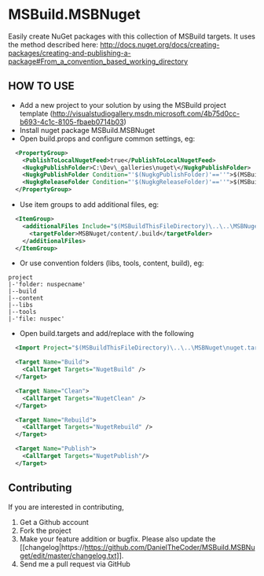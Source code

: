 MSBuild.MSBNuget
=================

Easily create NuGet packages with this collection of MSBuild targets.
It uses the method described here: http://docs.nuget.org/docs/creating-packages/creating-and-publishing-a-package#From_a_convention_based_working_directory
  

HOW TO USE
------------

- Add a new project to your solution by using the MSBuild project template (http://visualstudiogallery.msdn.microsoft.com/4b75d0cc-b693-4c1c-8105-fbaeb0714b03)
- Install nuget package MSBuild.MSBNuget
- Open build.props and configure common settings, eg:
  
```XML
  <PropertyGroup>
    <PublishToLocalNugetFeed>true</PublishToLocalNugetFeed>
    <NugkgPublishFolder>C:\Dev\_galleries\nuget\</NugkgPublishFolder>
    <NugkgPublishFolder Condition="'$(NugkgPublishFolder)'==''">$(MSBuildProjectDirectory)\..\..\Publish\</NugkgPublishFolder>
    <NugkgReleaseFolder Condition="'$(NugkgReleaseFolder)'==''">$(MSBuildProjectDirectory)\..\..\Releases\</NugkgReleaseFolder>
  </PropertyGroup>
 ```

- Use item groups to add additional files, eg:

```XML
  <ItemGroup>
    <additionalFiles Include="$(MSBuildThisFileDirectory)\..\..\MSBNuget\nuget.targets">
      <targetFolder>MSBNuget/content/.build</targetFolder>
    </additionalFiles>
  </ItemGroup>
```

- Or use convention folders (libs, tools, content, build), eg:  
  
```
project  
|-'folder: nuspecname'  
|--build  
|--content  
|--libs  
|--tools  
|-'file: nuspec'  
```
    
- Open build.targets and add/replace with the following  
  
```XML
  <Import Project="$(MSBuildThisFileDirectory)\..\..\MSBNuget\nuget.targets" />

  <Target Name="Build">
    <CallTarget Targets="NugetBuild" />
  </Target>

  <Target Name="Clean">
    <CallTarget Targets="NugetClean" />
  </Target>

  <Target Name="Rebuild">
    <CallTarget Targets="NugetRebuild" />
  </Target>

  <Target Name="Publish">
    <CallTarget Targets="NugetPublish"/>
  </Target>
```  


Contributing
------------

If you are interested in contributing,  
  
1. Get a Github account  
1. Fork the project  
1. Make your feature addition or bugfix. Please also update the [[changelog|https://https://github.com/DanielTheCoder/MSBuild.MSBNuget/edit/master/changelog.txt]].  
1. Send me a pull request via GitHub  
  
